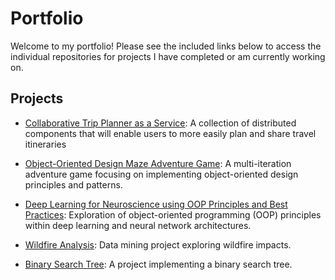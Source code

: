 # Portfolio
Welcome to my portfolio! Please see the included links below to access the individual repositories for projects I have completed or am currently working on.

## Projects
- [Collaborative Trip Planner as a Service](https://github.com/sierrareschke/Collaborative-Trip-Planner): A collection of distributed components that will enable users to more easily plan and share travel itineraries
- [Object-Oriented Design Maze Adventure Game](https://github.com/sierrareschke/OOD-Maze-Game): A multi-iteration adventure game focusing on implementing object-oriented design principles and patterns.
- [Deep Learning for Neuroscience using OOP Principles and Best Practices](https://github.com/nolanrbrady/neuro_dl_stats): Exploration of object-oriented programming (OOP) principles within deep learning and neural network architectures.

- [Wildfire Analysis](https://github.com/sierrareschke/Wildfire-Analysis): Data mining project exploring wildfire impacts.
- [Binary Search Tree](https://github.com/sierrareschke/Binary-Search-Tree): A project implementing a binary search tree.


